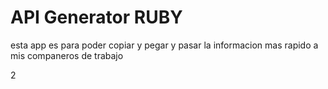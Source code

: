 # API Generator RUBY

esta app es para poder copiar y pegar y pasar la informacion mas rapido a mis companeros de trabajo

2
